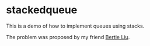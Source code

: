 stackedqueue
============

This is a demo of how to implement queues using stacks.

The problem was proposed by my friend [Bertie Liu](http://github.com/aceisScope).
